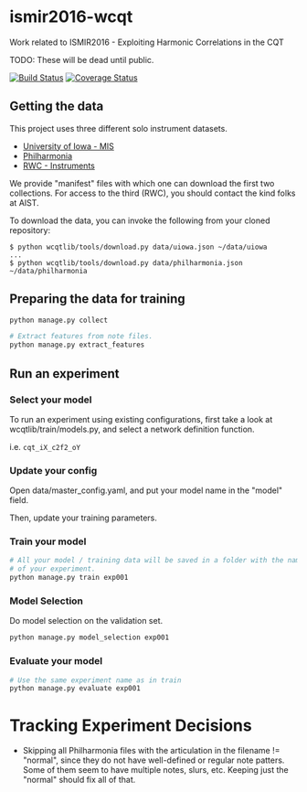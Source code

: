 # ismir2016-wcqt
Work related to ISMIR2016 - Exploiting Harmonic Correlations in the CQT

TODO: These will be dead until public.

[![Build Status](https://travis-ci.org/ejhumphrey/ismir2016-wcqt.svg?branch=master)](https://travis-ci.org/ejhumphrey/ismir2016-wcqt)
[![Coverage Status](https://coveralls.io/repos/github/ejhumphrey/ismir2016-wcqt/badge.svg?branch=master)](https://coveralls.io/github/ejhumphrey/ismir2016-wcqt?branch=master)


## Getting the data

This project uses three different solo instrument datasets.
- [University of Iowa - MIS](http://theremin.music.uiowa.edu/MIS.html)
- [Philharmonia](http://www.philharmonia.co.uk/explore/make_music)
- [RWC - Instruments](https://staff.aist.go.jp/m.goto/RWC-MDB/rwc-mdb-i.html)

We provide "manifest" files with which one can download the first two collections. For access to the third (RWC), you should contact the kind folks at AIST.

To download the data, you can invoke the following from your cloned repository:

```
$ python wcqtlib/tools/download.py data/uiowa.json ~/data/uiowa
...
$ python wcqtlib/tools/download.py data/philharmonia.json ~/data/philharmonia
```

## Preparing the data for training
```bash
python manage.py collect

# Extract features from note files.
python manage.py extract_features
```

## Run an experiment
### Select your model
To run an experiment using existing configurations, first take a look at 
wcqtlib/train/models.py, and select a network definition function.

i.e. `cqt_iX_c2f2_oY`

### Update your config
Open data/master_config.yaml, and put your model name in the "model" field.

Then, update your training parameters.

### Train your model
```bash
# All your model / training data will be saved in a folder with the name
# of your experiment.
python manage.py train exp001
```

### Model Selection
Do model selection on the validation set.
```bash
python manage.py model_selection exp001
```

### Evaluate your model
```bash
# Use the same experiment name as in train
python manage.py evaluate exp001
```

# Tracking Experiment Decisions
- Skipping all Philharmonia files with the articulation in the filename != "normal", since they do not have well-defined or regular note patters.
Some of them seem to have multiple notes, slurs, etc. Keeping just the "normal"
should fix all of that.
